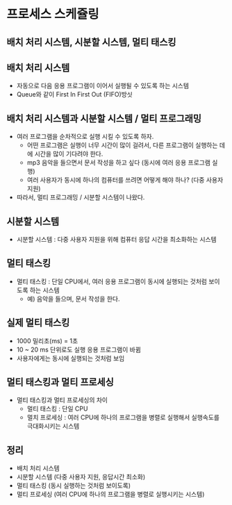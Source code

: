 # 프로세스 스케쥴링
## 배치 처리 시스템, 시분할 시스템, 멀티 태스킹

## 배치 처리 시스템
- 자동으로 다음 응용 프로그램이 이어서 실행될 수 있도록 하는 시스템
- Queue와 같이 First In First Out (FIFO)방싯

## 배치 처리 시스템과 시분할 시스템 / 멀티 프로그래밍
- 여러 프로그램을 순차적으로 실행 시킬 수 있도록 하자.
    - 어떤 프로그램은 실행이 너무 시간이 많이 걸려서, 다른 프로그램이 실행하는 데에 시간을 많이 기다려야 한다.
    - mp3 음악을 들으면서 문서 작성을 하고 싶다 (동시에 여러 응용 프로그램 실행)
    - 여러 사용자가 동시에 하나의 컴퓨터를 쓰려면 어떻게 해야 하나? (다중 사용자 지원)
- 따라서, 멀티 프로그래밍 / 시분할 시스템이 나왔다.

## 시분할 시스템
- 시분할 시스템 : 다중 사용자 지원을 위해 컴퓨터 응답 시간을 최소화하는 시스템

## 멀티 태스킹
- 멀티 태스킹 : 단일 CPU에서, 여러 응용 프로그램이 동시에 실행되는 것처럼 보이도록 하는 시스템
    - 예) 음악을 들으며, 문서 작성을 한다.

## 실제 멀티 태스킹
- 1000 밀리초(ms) = 1초
- 10 ~ 20 ms 단위로도 실행 응용 프로그램이 바뀜
- 사용자에게는 동시에 실행되는 것처럼 보임

## 멀티 태스킹과 멀티 프로세싱
- 멀티 태스킹과 멀티 프로세싱의 차이
  - 멀티 태스킹 : 단일 CPU
  - 멀치 프로세싱 : 여러 CPU에 하나의 프로그램을 병렬로 실행해서 실행속도를 극대화시키는 시스템

## 정리
- 배치 처리 시스템
- 시분할 시스템 (다중 사용자 지원, 응답시간 최소화)
- 멀티 태스킹 (동시 실행하는 것처럼 보이도록)
- 멀티 프로세싱 (여러 CPU에 하나의 프로그램을 병렬로 실행시키는 시스템)

